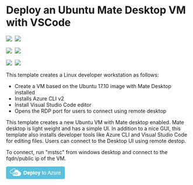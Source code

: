 # Deploy an Ubuntu Mate Desktop VM with VSCode

<IMG SRC="https://azbotstorage.blob.core.windows.net/badges/101-ubuntu-mate-desktop-vscode/PublicLastTestDate.svg" />&nbsp;
<IMG SRC="https://azbotstorage.blob.core.windows.net/badges/101-ubuntu-mate-desktop-vscode/PublicDeployment.svg" />&nbsp;

<IMG SRC="https://azbotstorage.blob.core.windows.net/badges/101-ubuntu-mate-desktop-vscode/FairfaxLastTestDate.svg" />&nbsp;
<IMG SRC="https://azbotstorage.blob.core.windows.net/badges/101-ubuntu-mate-desktop-vscode/FairfaxDeployment.svg" />&nbsp;

<IMG SRC="https://azbotstorage.blob.core.windows.net/badges/101-ubuntu-mate-desktop-vscode/BestPracticeResult.svg" />&nbsp;
<IMG SRC="https://azbotstorage.blob.core.windows.net/badges/101-ubuntu-mate-desktop-vscode/CredScanResult.svg" />&nbsp;

This template creates a Linux developer workstation as follows:

- Create a VM based on the Ubuntu 17.10 image with Mate Desktop installed
- Installs Azure CLI v2
- Install Visual Studio Code editor
- Opens the RDP port for users to connect using remote desktop

This template creates a new Ubuntu VM with Mate desktop enabled. Mate desktop is light weight and has a simple UI. In addition to a nice GUI, this template also installs developer tools like Azure CLI and Visual Studio Code for editing files. Users can connect to the Desktop UI using remote destop.

To connect, run "mstsc" from windows desktop and connect to the fqdn/public ip of the VM. 

<a href="https://portal.azure.com/#create/Microsoft.Template/uri/https%3A%2F%2Fraw.githubusercontent.com%2FAzure%2Fazure-quickstart-templates%2Fmaster%2F201-vm-msi-linux-terraform%2Fazuredeploy.json" target="_blank">
    <img src="https://raw.githubusercontent.com/Azure/azure-quickstart-templates/master/1-CONTRIBUTION-GUIDE/images/deploytoazure.png"/>
</a>
